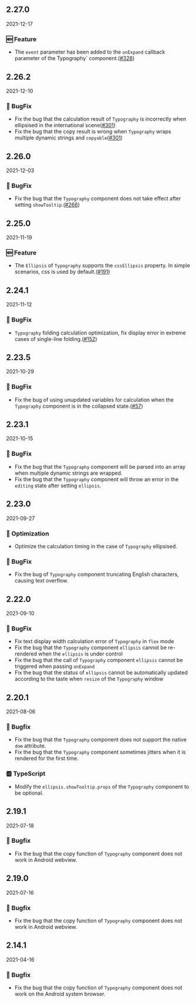 ## 2.27.0

2021-12-17

### 🆕 Feature

- The `event` parameter has been added to the `onExpand` callback parameter of the Typography` component.([#328](https://github.com/arco-design/arco-design/pull/328))

## 2.26.2

2021-12-10

### 🐛 BugFix

- Fix the bug that the calculation result of `Typography` is incorrectly when ellipsised in the international scene([#301](https://github.com/arco-design/arco-design/pull/301))
- Fix the bug that the copy result is wrong when `Typography` wraps multiple dynamic strings and `copyable`([#301](https://github.com/arco-design/arco-design/pull/301))

## 2.26.0

2021-12-03

### 🐛 BugFix

- Fix the bug that the `Typography` component does not take effect after setting `showTooltip`.([#266](https://github.com/arco-design/arco-design/pull/266))

## 2.25.0

2021-11-19

### 🆕 Feature

- The `Ellipsis` of `Typography` supports the `cssEllipsis` property. In simple scenarios, css is used by default.([#191](https://github.com/arco-design/arco-design/pull/191))

## 2.24.1

2021-11-12

### 🐛 BugFix

- `Typography` folding calculation optimization, fix display error in extreme cases of single-line folding.([#152](https://github.com/arco-design/arco-design/pull/152))

## 2.23.5

2021-10-29

### 🐛 BugFix

- Fix the bug of using unupdated variables for calculation when the `Typography` component is in the collapsed state.([#57](https://github.com/arco-design/arco-design/pull/57))

## 2.23.1

2021-10-15

### 🐛 BugFix

- Fix the bug that the `Typography` component will be parsed into an array when multiple dynamic strings are wrapped.
- Fix the bug that the `Typography` component will throw an error in the `editing` state after setting `ellipsis`.

## 2.23.0

2021-09-27

### 💎 Optimization

- Optimize the calculation timing in the case of `Typography` ellipsised.

### 🐛 BugFix

- Fix the bug of `Typography` component truncating English characters, causing text overflow.

## 2.22.0

2021-09-10

### 🐛 BugFix

- Fix text display width calculation error of `Typography` in `flex` mode
-  Fix the bug that the `Typography` component `ellipsis` cannot be re-rendered when the `ellipsis` is under control
-  Fix the bug that the call of `Typography` component `ellipsis` cannot be triggered when passing `onExpand`
-  Fix the bug that the status of `ellipsis` cannot be automatically updated according to the taste when `resize` of the `Typography` window

## 2.20.1

2021-08-06

### 🐛 Bugfix

- Fix the bug that the `Typography` component does not support the native `dom` attribute.
- Fix the bug that the `Typography` component sometimes jitters when it is rendered for the first time.

### 🆎 TypeScript

- Modify the `ellipsis.showTooltip.props` of the `Typography` component to be optional.



## 2.19.1

2021-07-18

### 🐛 Bugfix

- Fix the bug that the copy function of `Typography` component does not work in Android webview.



## 2.19.0

2021-07-16

### 🐛 Bugfix

- Fix the bug that the copy function of `Typography` component does not work in Android webview.

## 2.14.1

2021-04-16

### 🐛 Bugfix

- Fix the bug that the copy function of `Typography` component does not work on the Android system browser.

